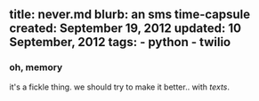 title: never.md
blurb: an sms time-capsule
created: September 19, 2012
updated: 10 September, 2012
tags:
    - python
    - twilio
---

### oh, memory

it's a fickle thing.
we should try to make it better..
with *texts*.
